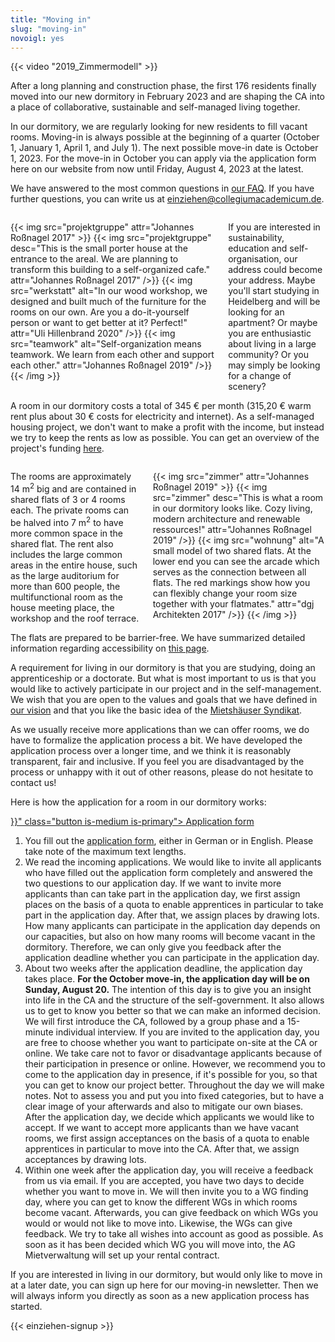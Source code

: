 ```yaml
---
title: "Moving in"
slug: "moving-in"
novoigl: yes
---
```


{{< video "2019_Zimmermodell" >}}

After a long planning and construction phase, the first 176 residents finally moved into our new dormitory in February 2023 and are shaping the CA into a place of collaborative, sustainable and self-managed living together.

In our dormitory, we are regularly looking for new residents to fill vacant rooms. Moving-in is always possible at the beginning of a quarter (October 1, January 1, April 1, and July 1). The next possible move-in date is October 1, 2023. For the move-in in October you can apply via the application form here on our website from now until Friday, August 4, 2023 at the latest.

We have answered to the most common questions in [our FAQ](/en/faq). If you have further questions, you can write us at einziehen@collegiumacademicum.de.

<div class="columns" style="margin-top: 2em;">
    <div class="column">
    {{< img src="projektgruppe" attr="Johannes Roßnagel 2017" >}}
        {{< img src="projektgruppe" desc="This is the small porter house at the entrance to the areal. We are planning to transform this building to a self-organized cafe." attr="Johannes Roßnagel 2017" />}}
        {{< img src="werkstatt" alt="In our wood workshop, we designed and built much of the furniture for the rooms on our own. Are you a do-it-yourself person or want to get better at it? Perfect!" attr="Uli Hillenbrand 2020" />}}
        {{< img src="teamwork" alt="Self-organization means teamwork. We learn from each other and support each other." attr="Johannes Roßnagel 2019" />}}
    {{< /img >}}
    </div>
    <div class="column">
        If you are interested in sustainability, education and self-organisation, our address could become your address. Maybe you'll start studying in Heidelberg and will be looking for an apartment? Or maybe you are enthusiastic about living in a large community? Or you may simply be looking for a change of scenery?
    </div>
</div>

A room in our dormitory costs a total of 345 € per month (315,20 € warm rent plus about 30 € costs for electricity and internet). As a self-managed housing project, we don't want to make a profit with the income, but instead we try to keep the rents as low as possible. You can get an overview of the project's funding [here](/en/funding).

<div class="columns" style="margin-top: 2em;">
    <div class="column">
        The rooms are approximately 14 m<sup>2</sup> big and are contained in shared flats of 3 or 4 rooms each. The private rooms can be halved into 7 m<sup>2</sup> to have more common space in the shared flat. The rent also includes the large common areas in the entire house, such as the large auditorium for more than 600 people, the multifunctional room as the house meeting place, the workshop and the roof terrace.
    </div>
    <div class="column">
        {{< img src="zimmer" attr="Johannes Roßnagel 2019" >}}
            {{< img src="zimmer" desc="This is what a room in our dormitory looks like. Cozy living, modern architecture and renewable ressources!" attr="Johannes Roßnagel 2019" />}}
            {{< img src="wohnung" alt="A small model of two shared flats. At the lower end you can see the arcade which serves as the connection between all flats. The red markings show how you can flexibly change your room size together with your flatmates." attr="dgj Architekten 2017" />}}
        {{< /img >}}
    </div>
</div>

The flats are prepared to be barrier-free. We have summarized detailed information regarding accessibility on [this page](/en/accessibility).

A requirement for living in our dormitory is that you are studying, doing an apprenticeship or a doctorate. But what is most important to us is that you would like to actively participate in our project and in the self-management. We wish that you are open to the values and goals that we have defined in [our vision](/en/vision) and that you like the basic idea of the [Mietshäuser Syndikat](https://www.syndikat.org/en/).

As we usually receive more applications than we can offer rooms, we do have to formalize the application process a bit. We have developed the application process over a longer time, and we think it is reasonably transparent, fair and inclusive. If you feel you are disadvantaged by the process or unhappy with it out of other reasons, please do not hesitate to contact us!

Here is how the application for a room in our dormitory works:

<div class="buttons is-centered">
    <a href="{{< relref "/pages/wohnen/bewerbung" >}}" class="button is-medium is-primary">
        <span class="icon">
            <i class="icon-home"></i>
        </span>
        <span>Application form</span>
    </a>
</div>

1. You fill out the [application form](/en/application), either in German or in English. Please take note of the maximum text lengths.
2. We read the incoming applications. We would like to invite all applicants who have filled out the application form completely and answered the two questions to our application day. If we want to invite more applicants than can take part in the application day, we first assign places on the basis of a quota to enable apprentices in particular to take part in the application day. After that, we assign places by drawing lots. How many applicants can participate in the application day depends on our capacities, but also on how many rooms will become vacant in the dormitory. Therefore, we can only give you feedback after the application deadline whether you can participate in the application day.
3. About two weeks after the application deadline, the application day takes place. <b>For the October move-in, the application day will be on Sunday, August 20.</b> The intention of this day is to give you an insight into life in the CA and the structure of the self-government. It also allows us to get to know you better so that we can make an informed decision. We will first introduce the CA, followed by a group phase and a 15-minute individual interview. If you are invited to the application day, you are free to choose whether you want to participate on-site at the CA or online. We take care not to favor or disadvantage applicants because of their participation in presence or online. However, we recommend you to come to the application day in presence, if it's possible for you, so that you can get to know our project better. Throughout the day we will make notes. Not to assess you and put you into fixed categories, but to have a clear image of your afterwards and also to mitigate our own biases. After the application day, we decide which applicants we would like to accept. If we want to accept more applicants than we have vacant rooms, we first assign acceptances on the basis of a quota to enable apprentices in particular to move into the CA. After that, we assign acceptances by drawing lots.
4. Within one week after the application day, you will receive a feedback from us via email. If you are accepted, you have two days to decide whether you want to move in. We will then invite you to a WG finding day, where you can get to know the different WGs in which rooms become vacant. Afterwards, you can give feedback on which WGs you would or would not like to move into. Likewise, the WGs can give feedback. We try to take all wishes into account as good as possible. As soon as it has been decided which WG you will move into, the AG Mietverwaltung will set up your rental contract.

If you are interested in living in our dormitory, but would only like to move in at a later date, you can sign up here for our moving-in newsletter. Then we will always inform you directly as soon as a new application process has started.
<!-- Here you can sign up for our moving-in newsletter. Then we will inform you directly as soon as the application process has started. -->

{{< einziehen-signup >}}
